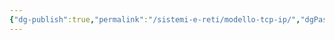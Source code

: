 ```yaml
---
{"dg-publish":true,"permalink":"/sistemi-e-reti/modello-tcp-ip/","dgPassFrontmatter":true,"noteIcon":"","created":"2024-12-31T14:06:29.127+01:00","updated":"2024-12-31T14:25:19.082+01:00"}
---
```


